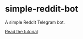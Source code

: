 # simple-reddit-bot
A simple Reddit Telegram bot.

[Read the tutorial](http://localhost:8168/blog/build-a-simple-telegram-bot-with-node-js)
